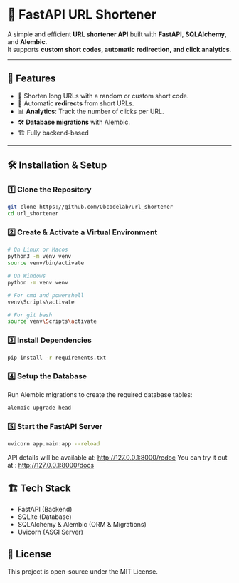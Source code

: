# 🚀 FastAPI URL Shortener

A simple and efficient **URL shortener API** built with **FastAPI**, **SQLAlchemy**, and **Alembic**.  
It supports **custom short codes, automatic redirection, and click analytics**.

---

## 📌 Features

- 🔗 Shorten long URLs with a random or custom short code.
- 🔄 Automatic **redirects** from short URLs.
- 📊 **Analytics**: Track the number of clicks per URL.
- 🛠 **Database migrations** with Alembic.
- 🏗 Fully backend-based

---

## 🛠 Installation & Setup

### 1️⃣ Clone the Repository

```bash
git clone https://github.com/Obcodelab/url_shortener
cd url_shortener
```

### 2️⃣ Create & Activate a Virtual Environment

```bash
# On Linux or Macos
python3 -m venv venv
source venv/bin/activate
```

```bash
# On Windows
python -m venv venv

# For cmd and powershell
venv\Scripts\activate

# For git bash
source venv\Scripts\activate
```

### 3️⃣ Install Dependencies

```bash
pip install -r requirements.txt
```

### 4️⃣ Setup the Database

Run Alembic migrations to create the required database tables:

```bash
alembic upgrade head
```

### 5️⃣ Start the FastAPI Server

```bash
uvicorn app.main:app --reload
```

API details will be available at: http://127.0.0.1:8000/redoc
You can try it out at : http://127.0.0.1:8000/docs

## 🏗 Tech Stack

- FastAPI (Backend)
- SQLite (Database)
- SQLAlchemy & Alembic (ORM & Migrations)
- Uvicorn (ASGI Server)

## 📜 License

This project is open-source under the MIT License.

